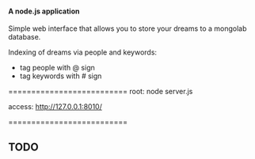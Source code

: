 #### A node.js application
Simple web interface that allows you to store your dreams to a mongolab database.

Indexing of dreams via people and keywords: 
* tag people with @ sign
* tag keywords with # sign

==========================
root:     node server.js

access:   http://127.0.0.1:8010/

==========================

TODO
- 